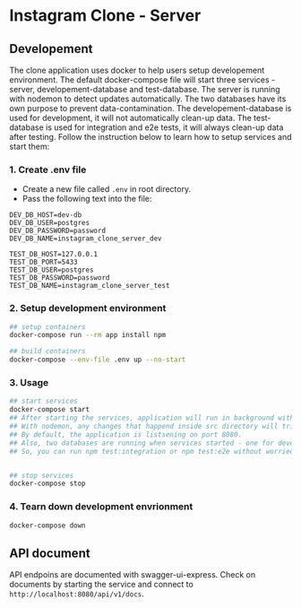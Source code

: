 # Instagram Clone - Server

## Developement
The clone application uses docker to help users setup developement environment. The default docker-compose file will start three services - server, developement-database and test-database. The server is running with nodemon to detect updates automatically. The two databases have its own purpose to prevent data-contamination. The developement-database is used for development, it will not automatically clean-up data. The test-database is used for integration and e2e tests, it will always clean-up data after testing. Follow the instruction below to learn how to setup services and start them:

### 1. Create .env file
- Create a new file called `.env` in root directory.
- Pass the following text into the file:
```
DEV_DB_HOST=dev-db
DEV_DB_USER=postgres
DEV_DB_PASSWORD=password
DEV_DB_NAME=instagram_clone_server_dev

TEST_DB_HOST=127.0.0.1
TEST_DB_PORT=5433
TEST_DB_USER=postgres
TEST_DB_PASSWORD=password
TEST_DB_NAME=instagram_clone_server_test
```

### 2. Setup development environment
```bash
## setup containers
docker-compose run --rm app install npm

## build containers
docker-compose --env-file .env up --no-start
```

### 3. Usage
```bash
## start services
docker-compose start
## After starting the services, application will run in background with developement mode.
## With nodemon, any changes that happend inside src directory will trigger it to rebuild and re-serve.
## By default, the application is listsening on port 8080. 
## Also, two databases are running when services started - one for developement and one for testing.
## So, you can run npm test:integration or npm test:e2e without worried any undesired influences on developement database.


## stop services
docker-compose stop
```

### 4. Tearn down development envrionment
```bash
docker-compose down
```

## API document
API endpoins are documented with swagger-ui-express. Check on documents by starting the service and connect to `http://localhost:8080/api/v1/docs`. 